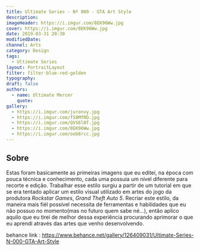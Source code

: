 ```yaml
---
title: Ultimate Series - Nº 000 - GTA Art Style
description:
imageHeader: https://i.imgur.com/8EK96Ww.jpg
cover: https://i.imgur.com/8EK96Ww.jpg
date: 2019-03-31 20:30
modifiedDate:
channel: Arts
category: Design
tags:
  - Ultimate Series
layout: PortraitLayout
filter: filter-blue-red-golden
typography:
draft: false
authors:
  - name: Ultimate Mercer
    quote:
gallery:
  - https://i.imgur.com/juronvy.jpg
  - https://i.imgur.com/fS8MfRD.jpg
  - https://i.imgur.com/QVS6l0T.jpg
  - https://i.imgur.com/8EK96Ww.jpg
  - https://i.imgur.com/oob8rcc.jpg
---
```


## Sobre

Estas foram basicamente as primeiras imagens que eu editei, na época com pouca técnica e conhecimento, cada uma possuia um nível diferente para recorte e edição. Trabalhar esse estilo surgiu a partir de um tutorial em que se era tentado aplicar um estilo visual utilizado em artes do jogo da produtora _Rockstar Games_, _Grand Theft Auto 5_. Recriar este estilo, da maneira mais fiél possível necessita de ferramentas e habilidades que eu não possuo no momento(mas no futuro quem sabe né...), então aplico aquilo que eu tirei de melhor dessa experiência procurando aprimorar o que eu aprendi através das artes que venho desenvolvendo.

behance link : https://www.behance.net/gallery/126409031/Ultimate-Series-N-000-GTA-Art-Style
